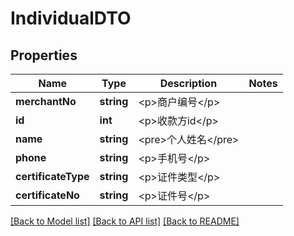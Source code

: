 # IndividualDTO

## Properties
Name | Type | Description | Notes
------------ | ------------- | ------------- | -------------
**merchantNo** | **string** | &lt;p&gt;商户编号&lt;/p&gt; | 
**id** | **int** | &lt;p&gt;收款方id&lt;/p&gt; | 
**name** | **string** | &lt;pre&gt;个人姓名&lt;/pre&gt; | 
**phone** | **string** | &lt;p&gt;手机号&lt;/p&gt; | 
**certificateType** | **string** | &lt;p&gt;证件类型&lt;/p&gt; | 
**certificateNo** | **string** | &lt;p&gt;证件号&lt;/p&gt; | 

[[Back to Model list]](../README.md#documentation-for-models) [[Back to API list]](../README.md#documentation-for-api-endpoints) [[Back to README]](../README.md)


